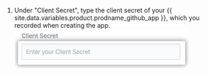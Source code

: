 1. Under "Client Secret", type the client secret of your {{ site.data.variables.product.prodname_github_app }}, which you recorded when creating the app. ![Client secret field](/assets/images/help/insights/client-secret.png)
